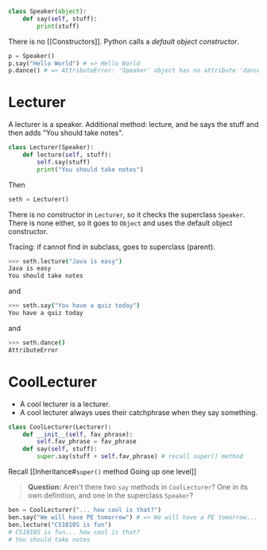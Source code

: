 ```python
class Speaker(object):
	def say(self, stuff):
		print(stuff)
```
There is no [[Constructors]]. Python calls a *default object constructor*.
```python
p = Speaker()
p.say("Hello World") # => Hello World
p.dance() # => AttributeError: 'Speaker' object has no attribute 'dance'.
```
# Lecturer
A lecturer is a speaker.
Additional method: lecture, and he says the stuff and then adds "You should take notes".
```python
class Lecturer(Speaker):
	def lecture(self, stuff):
		self.say(stuff)
		print("You should take notes")
```
Then
```python
seth = Lecturer()
```
There is no constructor in `Lecturer`, so it checks the superclass `Speaker`. There is none either, so it goes to `Object` and uses the default object constructor.

Tracing: if cannot find in subclass, goes to superclass (parent).
```bash
>>> seth.lecture("Java is easy")
Java is easy
You should take notes
```
and
```bash
>>> seth.say("You have a quiz today")
You have a quiz today
```
and
```bash
>>> seth.dance()
AttributeError
```
# CoolLecturer
- A cool lecturer is a lecturer.
- A cool lecturer always uses their catchphrase when they say something.
```python
class CoolLecturer(Lecturer):
	def __init__(self, fav_phrase):
		self.fav_phrase = fav_phrase
	def say(self, stuff):
		super.say(stuff + self.fav_phrase) # recall super() method
```
Recall [[Inheritance#`super()` method Going up one level]]
> **Question:** Aren't there two `say` methods in `CoolLecturer`? One in its own definition, and one in the superclass `Speaker`?

```python
ben = CoolLecturer("... how cool is that?")
ben.say("We will have PE tomorrow") # => We will have a PE tomorrow... how cool is that?
ben.lecture("CS1010S is fun")
# CS1010S is fun... how cool is that?
# You should take notes
```